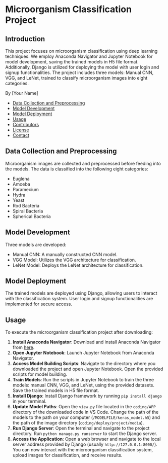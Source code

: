 # Microorganism Classification Project

## Introduction
This project focuses on microorganism classification using deep learning techniques. We employ Anaconda Navigator and Jupyter Notebook for model development, saving the trained models in H5 file format. Additionally, Django is utilized for deploying the model with user login and signup functionalities. The project includes three models: Manual CNN, VGG, and LeNet, trained to classify microorganism images into eight categories.

By [Your Name]

- [Data Collection and Preprocessing](#data-collection-and-preprocessing)
- [Model Development](#model-development)
- [Model Deployment](#model-deployment)
- [Usage](#usage)
- [Contributors](#contributors)
- [License](#license)
- [Contact](#contact)

## Data Collection and Preprocessing
Microorganism images are collected and preprocessed before feeding into the models. The data is classified into the following eight categories:
- Euglena
- Amoeba
- Paramecium
- Hydra
- Yeast
- Rod Bacteria
- Spiral Bacteria
- Spherical Bacteria

## Model Development
Three models are developed:
- Manual CNN: A manually constructed CNN model.
- VGG Model: Utilizes the VGG architecture for classification.
- LeNet Model: Deploys the LeNet architecture for classification.

## Model Deployment
The trained models are deployed using Django, allowing users to interact with the classification system. User login and signup functionalities are implemented for secure access.

## Usage
To execute the microorganism classification project after downloading:

1. **Install Anaconda Navigator**: Download and install Anaconda Navigator from [here](https://www.anaconda.com/products/distribution).
2. **Open Jupyter Notebook**: Launch Jupyter Notebook from Anaconda Navigator.
3. **Access Model Building Scripts**: Navigate to the directory where you downloaded the project and open Jupyter Notebook. Open the provided scripts for model building.
4. **Train Models**: Run the scripts in Jupyter Notebook to train the three models: manual CNN, VGG, and LeNet, using the provided datasets. Save the trained models in H5 file format.
5. **Install Django**: Install Django framework by running `pip install django` in your terminal.
6. **Update Model Paths**: Open the `view.py` file located in the `coding/APP` directory of the downloaded code in VS Code. Change the path of the models to the path on your computer (`/MODELFILE/keras_model.h5`) and the path of the image directory (`coding/deploy/project/media`).
7. **Run Django Server**: Open the terminal and navigate to the project directory. Run `python manage.py runserver` to start the Django server.
8. **Access the Application**: Open a web browser and navigate to the local server address provided by Django (usually `http://127.0.0.1:8000/`). You can now interact with the microorganism classification system, upload images for classification, and receive results.




